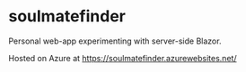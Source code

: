 # soulmatefinder

Personal web-app experimenting with server-side Blazor.

Hosted on Azure at https://soulmatefinder.azurewebsites.net/
